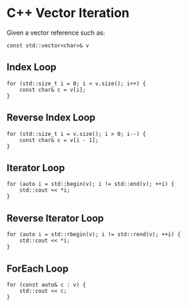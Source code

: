 
# C++ Vector Iteration

Given a vector reference such as:

	const std::vector<char>& v

## Index Loop

	for (std::size_t i = 0; i < v.size(); i++) {
		const char& c = v[i];
	}

## Reverse Index Loop

	for (std::size_t i = v.size(); i > 0; i--) {
		const char& c = v[i - 1];
	}

## Iterator Loop

	for (auto i = std::begin(v); i != std::end(v); ++i) {
		std::cout << *i;
	}

## Reverse Iterator Loop

	for (auto i = std::rbegin(v); i != std::rend(v); ++i) {
		std::cout << *i;
	}

## ForEach Loop

	for (const auto& c : v) {
		std::cout << c;
	}
